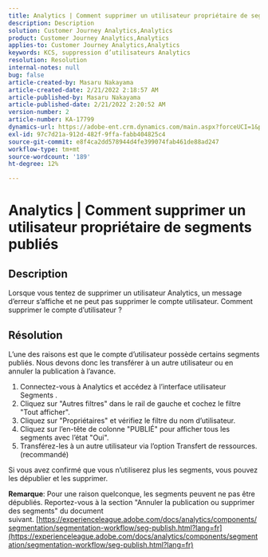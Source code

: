 ```yaml
---
title: Analytics | Comment supprimer un utilisateur propriétaire de segments publiés
description: Description
solution: Customer Journey Analytics,Analytics
product: Customer Journey Analytics,Analytics
applies-to: Customer Journey Analytics,Analytics
keywords: KCS, suppression d’utilisateurs Analytics
resolution: Resolution
internal-notes: null
bug: false
article-created-by: Masaru Nakayama
article-created-date: 2/21/2022 2:18:57 AM
article-published-by: Masaru Nakayama
article-published-date: 2/21/2022 2:20:52 AM
version-number: 2
article-number: KA-17799
dynamics-url: https://adobe-ent.crm.dynamics.com/main.aspx?forceUCI=1&pagetype=entityrecord&etn=knowledgearticle&id=d767189f-bc92-ec11-b400-000d3a58b8a1
exl-id: 97c7d21a-912d-482f-9ffa-fabb404825c4
source-git-commit: e8f4ca2dd578944d4fe399074fab461de88ad247
workflow-type: tm+mt
source-wordcount: '189'
ht-degree: 12%

---
```


# Analytics | Comment supprimer un utilisateur propriétaire de segments publiés

## Description

Lorsque vous tentez de supprimer un utilisateur Analytics, un message d’erreur s’affiche et ne peut pas supprimer le compte utilisateur. Comment supprimer le compte d’utilisateur ?

## Résolution




L’une des raisons est que le compte d’utilisateur possède certains segments publiés. Nous devons donc les transférer à un autre utilisateur ou en annuler la publication à l’avance.

1. Connectez-vous à Analytics et accédez à l’interface utilisateur Segments .
2. Cliquez sur &quot;Autres filtres&quot; dans le rail de gauche et cochez le filtre &quot;Tout afficher&quot;.
3. Cliquez sur &quot;Propriétaires&quot; et vérifiez le filtre du nom d’utilisateur.
4. Cliquez sur l’en-tête de colonne &quot;PUBLIÉ&quot; pour afficher tous les segments avec l’état &quot;Oui&quot;.
5. Transférez-les à un autre utilisateur via l’option Transfert de ressources. (recommandé)


Si vous avez confirmé que vous n’utiliserez plus les segments, vous pouvez les dépublier et les supprimer.



<b>Remarque</b>: Pour une raison quelconque, les segments peuvent ne pas être dépubliés. Reportez-vous à la section &quot;Annuler la publication ou supprimer des segments&quot; du document suivant. [https://experienceleague.adobe.com/docs/analytics/components/segmentation/segmentation-workflow/seg-publish.html?lang=fr](https://experienceleague.adobe.com/docs/analytics/components/segmentation/segmentation-workflow/seg-publish.html?lang=fr)

